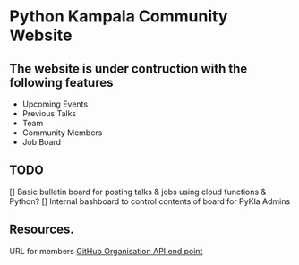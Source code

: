 # Python Kampala Community Website

## The website is under contruction with the following features

- Upcoming Events
- Previous Talks
- Team
- Community Members
- Job Board

## TODO

[] Basic bulletin board for posting talks & jobs using cloud functions & Python?
[] Internal bashboard to control contents of board for PyKla Admins

## Resources.
URL for members [GitHub Organisation API end point](https://api.github.com/orgs/pykla/members)
